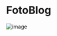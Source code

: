 # FotoBlog

![image](https://github.com/horquidia-lima/FotoBlog/assets/63380921/dd81d2e5-4a39-474b-8a02-4894e0fe50d4)
